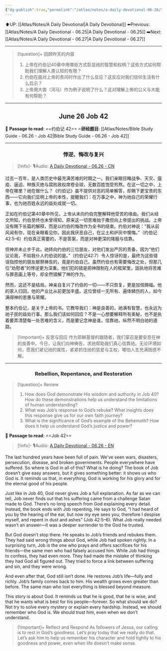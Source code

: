 ```yaml
---
{"dg-publish":true,"permalink":"/atlas/notes/a-daily-devotional-06-26/"}
---
```


 ⬆️UP: [[Atlas/Notes/A Daily Devotional\|A Daily Devotional]]
⬅️Previous: [[Atlas/Notes/A Daily Devotional - 06.25\|A Daily Devotional - 06.25]]
➡️Next: [[Atlas/Notes/A Daily Devotional - 06.27\|A Daily Devotional - 06.27]]

---

> [!question]+ 回顾昨天的内容
> 1.  ⁠上帝在约伯记40章中用哪些方式彰显祂的智慧和权柄？这些方式如何帮助我们理解人类认知的有限？
> 2. 约伯在面对上帝的责问时作出了什么反应？这反应对我们信仰生活有什么启示？
> 3. 上帝用大兽（河马）作为例子说明了什么？这对理解上帝的公义与大能有何帮助？

---
## <center>June 26 Job 42</center>

📖 **Passage to read**: ==约伯记 42==
⭐**研经题目**: [[Atlas/Notes/Bible Study Guide - 06.26 - Job 42\|Bible Study Guide - 06.26 - Job 42]]

---
### <center>悖逆、悔改与复兴</center>

> [!info]- 🎙️Audio: [A Daily Devotional - 06.26 - CN]()

过去一百年，是人类历史中最充满苦难的时期之一。我们亲眼目睹战争、天灾、瘟疫、逼迫、种族灭绝与腐败政权席卷全球，无数百姓饱受煎熬。在这一切之中，上帝在哪里？祂在做什么？《约伯记》虽不提供对恶的简单解答，却赐下更宝贵的东西——它向我们显明上帝的本性，提醒我们：在万事之中，神为祂自己的荣耀行事，也为祂百姓永远的益处成就一切。

正如在约伯记第40章中所见，上帝从未向约伯完整解释他受苦的缘由。我们从经文所知，约伯至终也未曾得知，原来这一切苦难始于撒但向上帝提出的挑战。上帝没有赐下长篇的解释，而是以约伯的悔改作为全书的结束。约伯对神说：“我从前风闻有你，现在亲眼看见你。因此我厌恶自己，在尘土和炉灰中懊悔。”（约伯记42:5–6）约伯真正需要的，不是答案，而是对神更深的降服与信靠。

但神并未止步于此。祂转向约伯的三位朋友，对他们发出严厉的责备，因为“他们议论我，不如我仆人约伯说的是。”（约伯记42:7）令人惊讶的是，最终为这些错误指控他的朋友献祭祷告的，竟是约伯自己。虽然约伯也有需要悔改之处，但那几位“劝慰者”的悖逆更为深重。他们犯的错是把神限制在人的框架里，固执地将苦难与罪恶画上等号，却全然错解了神的作为。

然而，这还不是结局。神亲自复兴了约伯的一切——不只恢复，更是加倍赐福。他的家人归回，他的产业比从前更加丰盛。这位曾经一无所有、遍体鳞伤的人，如今满得神的恩惠与荣耀。

整本约伯记，是关于上帝的书。它教导我们：神是良善的，祂满有智慧，也永远为祂子民的益处行事。那么我们该如何回应？不是一心想要解释所有奥秘，也不是执着要弄清楚每一处苦难的含义，而是要记念神是谁，信靠祂，纵然不明白祂的道路。

> [!important]+ 反思与回应
作为耶稣基督的跟随者，我们蒙召是要安息在神的良善中。今日，让我们向神祷告，求祂帮助我们真心信靠祂。无论环境如何，愿我们紧记祂的属性，紧紧抓住祂的慈爱与主权，哪怕人生充满困惑不解。



---
### <center>Rebellion, Repentance, and Restoration</center>

> [!question]+ Review
> 1. How does God demonstrate His wisdom and authority in Job 40? How do these demonstrations help us understand the limitations of human understanding?
> 2. ⁠What was Job’s response to God’s rebuke? What insights does this response give us for our own faith journey?
> 3. What is the significance of God’s example of the Behemoth? How does it help us understand God’s justice and power?

📖 **Passage to read**: ==Job 42==

> [!info]- 🎙️Audio: [A Daily Devotional - 06.26 - EN]()  


The last hundred years have been full of pain. We've seen wars, disasters, persecution, disease, and broken governments. People everywhere have suffered. So where is God in all of this? What is he doing? The book of Job doesn’t give easy answers, but it gives something better: it shows us who God is. It reminds us that, in everything, God is working for his glory and for the eternal good of his people.

Just like in Job 40, God never gives Job a full explanation. As far as we can tell, Job never finds out that his suffering came from a challenge Satan made to God. There’s no long speech from God explaining every detail. Instead, the book ends with Job repenting. He says to God, “I had heard of you by the hearing of the ear, but now my eye sees you; therefore I despise myself, and repent in dust and ashes” (Job 42:5–6). What Job really needed wasn’t an answer—it was a deeper surrender to the God he trusted.

But God doesn’t stop there. He speaks to Job’s friends and rebukes them. They had said wrong things about God, while Job had spoken rightly. In a surprising turn, Job is the one who prays and offers sacrifices for his friends—the same men who had falsely accused him. While Job had things to confess, they had even more. They had made the mistake of thinking they had God all figured out. They tried to force a link between suffering and sin, and they were wrong.

And even after that, God still isn’t done. He restores Job’s life—fully and richly. Job’s family comes back to him. His wealth grows even greater than before. The same man who lost everything is blessed beyond measure.

This story is about God. It reminds us that he is good, that he is wise, and that he wants what is best for his people—forever. So what should we do? Not try to solve every mystery or explain every hardship. Instead, we should remember who God is. We should trust him, even when we don’t understand.

> [!important]+ Reflect and Respond
As followers of Jesus, our calling is to rest in God’s goodness. Let’s pray today that we really do that. Let’s ask him to help us remember his character and hold tightly to his goodness and power, even when life doesn’t make sense.

